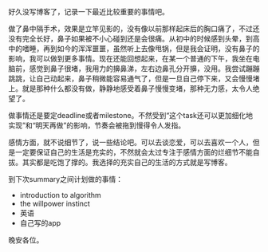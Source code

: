 好久没写博客了，记录一下最近比较重要的事情吧。



做了鼻中隔手术，效果是立竿见影的，没有像以前那样起床后的胸口痛了，不过还没有完全长好，鼻子如果被不小心碰到还是会很痛。从初中的时候感到头晕，到高中的嗜睡，再到如今的浑浑噩噩，虽然听上去像甩锅，但是我会证明，没有鼻子的影响，我可以做到更多事情。现在还能回想起来，在某一个普通的下午，我坐在电脑前，感觉到鼻子很堵，我用力的擤鼻涕，左右边鼻孔分开擤，没用。我尝试蹦蹦跳跳，让自己动起来，鼻子稍微能容易通气了，但是一旦自己停下来，又会慢慢堵上。就是那种什么都没有做，静静地感受着鼻子慢慢变堵，那种无力感，太令人绝望了。



做事情还是要定deadline或者milestone。不然受到“这个task还可以更加细化地实现”和“明天再做”的影响，节奏会被拖到慢得令人发指。



感情方面，就不说细节了，说一些结论吧。可以去谈恋爱，可以去喜欢一个人，但是一定要保证自己的生活是充实的，不然就会太过专注于感情方面的烂细节不能自拔。其实都是吃饱了撑的。我选择的充实自己的生活的方式就是写博客。



到下次summary之间计划做的事情：

* introduction to algorithm
* the willpower instinct
* 英语
* 自己写的app



晚安各位。

